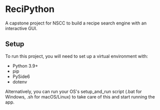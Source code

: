 # ReciPython
A capstone project for NSCC to build a recipe search engine with an interactive GUI.

## Setup
To run this project, you will need to set up a virtual environment with:
- Python 3.9+
- pip
- PySide6
- dotenv

Alternatively, you can run your OS's setup_and_run script (.bat for Windows, .sh for macOS/Linux) to take care of this and start running the app.
